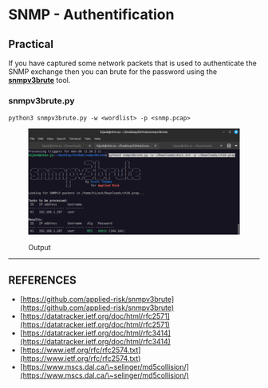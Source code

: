 # SNMP - Authentification

## Practical

If you have captured some network packets that is used to authenticate the SNMP exchange then you can brute for the password using the [**snmpv3brute**](https://github.com/applied-risk/snmpv3brute) tool.

### snmpv3brute.py

```
python3 snmpv3brute.py -w <wordlist> -p <snmp.pcap>
```

<figure><img src="../../.gitbook/assets/image (2) (1).png" alt=""><figcaption><p>Output</p></figcaption></figure>



***

## REFERENCES

* [https://github.com/applied-risk/snmpv3brute](https://github.com/applied-risk/snmpv3brute)
* [https://datatracker.ietf.org/doc/html/rfc2571](https://datatracker.ietf.org/doc/html/rfc2571)
* [https://datatracker.ietf.org/doc/html/rfc3414](https://datatracker.ietf.org/doc/html/rfc3414)
* [https://www.ietf.org/rfc/rfc2574.txt](https://www.ietf.org/rfc/rfc2574.txt)
* [https://www.mscs.dal.ca/\~selinger/md5collision/](https://www.mscs.dal.ca/\~selinger/md5collision/)

